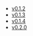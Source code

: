 - [v0.1.2](https://github.com/g5ostXa/hyprarch2/tree/v0.1.2)
- [v0.1.3](https://github.com/g5ostXa/hyprarch2/tree/v0.1.3)
- [v0.1.4](https://github.com/g5ostXa/hyprarch2/tree/v0.1.4)
- [v0.2.0](https://github.com/g5ostXa/hyprarch2/tree/v0.2.0)

